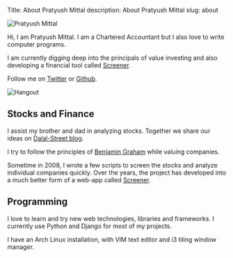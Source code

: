 Title: About Pratyush Mittal
description: About Pratyush Mittal
slug: about

![Pratyush Mittal]({static}/uploads/profile.jpg)

Hi, I am Pratyush Mittal. I am a Chartered Accountant but I also love to write computer programs.

I am currently digging deep into the principals of value investing and also developing a financial tool called [Screener][].

Follow me on [Twitter][] or [Github][].

![Hangout]({static}/uploads/perfect.jpg)

## Stocks and Finance

I assist my brother and dad in analyzing stocks.
Together we share our ideas on [Dalal-Street blog][blog].

I try to follow the principles of [Benjamin Graham][graham]
while valuing companies.

Sometime in 2008, I wrote a few scripts to screen
the stocks and analyze individual companies quickly. Over the years, the project has developed into a much better form of a web-app called [Screener][].


## Programming

I love to learn and try new web technologies,
libraries and frameworks. I currently use Python
and Django for most of my projects.

I have an Arch Linux installation, with VIM text
editor and i3 tiling window manager.



[Screener]: http://www.screener.in
[Twitter]: http://www.twitter.com/faltoo
[Github]: https://github.com/pratyushmittal
[blog]: http://www.dalal-street.in
[graham]: http://en.wikipedia.org/wiki/Security_Analysis_(book)
